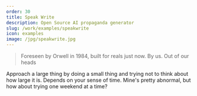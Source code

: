 ```yaml
---
order: 30
title: Speak Write
description: Open Source AI propaganda generator
slug: /work/examples/speakwrite
icon: examples
image: /jpg/speakwrite.jpg
---
```


> Foreseen by Orwell in 1984, built for reals just now. By us. Out of our heads


Approach a large thing by doing a small thing and trying not to think about how large it is. Depends on your sense of time. Mine's pretty abnormal, but how about trying one weekend at a time?
